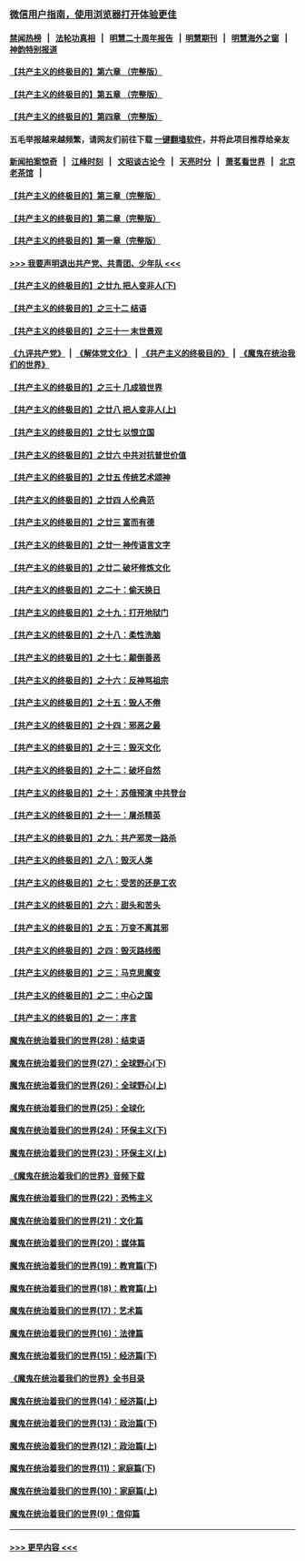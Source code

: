 ### [微信用户指南，使用浏览器打开体验更佳](https://github.com/gfw-breaker/banned-news1/blob/master/indexes/wechat-guide.md?t=0)
#### [禁闻热榜](热点新闻.md?t=0)  &nbsp;&nbsp;|&nbsp;&nbsp; [法轮功真相](https://github.com/gfw-breaker/truth/blob/master/README.md?t=0) &nbsp;&nbsp;|&nbsp;&nbsp; [明慧二十周年报告](https://github.com/gfw-breaker/mh-reports/blob/master/README.md?t=0) &nbsp;&nbsp;|&nbsp;&nbsp;[明慧期刊](https://github.com/gfw-breaker/mh-qikan) &nbsp;&nbsp;|&nbsp;&nbsp; [明慧海外之窗](https://github.com/gfw-breaker/mh-news/blob/master/README.md?t=0) &nbsp;&nbsp;|&nbsp;&nbsp; [神韵特别报道](https://github.com/gfw-breaker/mh-news/blob/master/shenyun.md?t=0)
#### [【共产主义的终极目的】第六章 （完整版）](../pages/nsc422/n11428913.md?t=02051333) 
#### [【共产主义的终极目的】第五章 （完整版）](../pages/nsc422/n11428912.md?t=02051333) 
#### [【共产主义的终极目的】第四章 （完整版）](../pages/nsc422/n11428907.md?t=02051333) 
#### 五毛举报越来越频繁，请网友们前往下载 [一键翻墙软件](https://github.com/gfw-breaker/ssr-accounts)，并将此项目推荐给亲友
#### [新闻拍案惊奇](https://github.com/gfw-breaker/banned-news1/blob/master/pages/link4.md) &nbsp;&nbsp;|&nbsp;&nbsp; [江峰时刻](https://github.com/gfw-breaker/banned-news1/blob/master/pages/link4.md) &nbsp;&nbsp;|&nbsp;&nbsp; [文昭谈古论今](https://github.com/gfw-breaker/banned-news1/blob/master/pages/link4.md) &nbsp;&nbsp;|&nbsp;&nbsp; [天亮时分](https://github.com/gfw-breaker/banned-news1/blob/master/pages/link4.md) &nbsp;&nbsp;|&nbsp;&nbsp; [萧茗看世界](https://github.com/gfw-breaker/banned-news1/blob/master/pages/link4.md) &nbsp;&nbsp;|&nbsp;&nbsp; [北京老茶馆](https://github.com/gfw-breaker/banned-news1/blob/master/pages/link4.md) &nbsp;&nbsp;|&nbsp;&nbsp; 
#### [【共产主义的终极目的】第三章（完整版）](../pages/nsc422/n11428848.md?t=02051333) 
#### [【共产主义的终极目的】第二章（完整版）](../pages/nsc422/n11428831.md?t=02051333) 
#### [【共产主义的终极目的】第一章（完整版）](../pages/nsc422/n11417651.md?t=02051333) 
#### [>>> 我要声明退出共产党、共青团、少年队 <<<](https://github.com/begood0513/goodnews/blob/master/quit/letter.md) 
#### [【共产主义的终极目的】之廿九 把人变非人(下)](../pages/nsc422/n11344140.md?t=02051333) 
#### [【共产主义的终极目的】之三十二 结语](../pages/nsc422/n11360535.md?t=02051333) 
#### [【共产主义的终极目的】之三十一 末世景观](../pages/nsc422/n11351129.md?t=02051333) 
#### [《九评共产党》](https://github.com/begood0513/9ping.md/blob/master/README.md) &nbsp;|&nbsp; [《解体党文化》](../../../../jtdwh.md/blob/master/README.md)  &nbsp;|&nbsp; [《共产主义的终极目的》](../../../../gczydzjmd.md/blob/master/README.md) &nbsp;|&nbsp; [《魔鬼在统治我们的世界》](../../../../mgztzwmdsj.md/blob/master/README.md) 
#### [【共产主义的终极目的】之三十 几成狼世界](../pages/nsc422/n11348280.md?t=02051333) 
#### [【共产主义的终极目的】之廿八 把人变非人(上)](../pages/nsc422/n11340492.md?t=02051333) 
#### [【共产主义的终极目的】之廿七 以恨立国](../pages/nsc422/n11336944.md?t=02051333) 
#### [【共产主义的终极目的】之廿六 中共对抗普世价值](../pages/nsc422/n11324785.md?t=02051333) 
#### [【共产主义的终极目的】之廿五 传统艺术颂神](../pages/nsc422/n11296396.md?t=02051333) 
#### [【共产主义的终极目的】之廿四 人伦典范](../pages/nsc422/n11296397.md?t=02051333) 
#### [【共产主义的终极目的】之廿三 富而有德](../pages/nsc422/n11283598.md?t=02051333) 
#### [【共产主义的终极目的】之廿一 神传语言文字](../pages/nsc422/n11263265.md?t=02051333) 
#### [【共产主义的终极目的】之廿二 破坏修炼文化](../pages/nsc422/n11245728.md?t=02051333) 
#### [【共产主义的终极目的】之二十：偷天换日](../pages/nsc422/n11238846.md?t=02051333) 
#### [【共产主义的终极目的】之十九：打开地狱门](../pages/nsc422/n11206376.md?t=02051333) 
#### [【共产主义的终极目的】之十八：柔性洗脑](../pages/nsc422/n11199994.md?t=02051333) 
#### [【共产主义的终极目的】之十七：颠倒善恶](../pages/nsc422/n11179782.md?t=02051333) 
#### [【共产主义的终极目的】之十六：反神骂祖宗](../pages/nsc422/n11166798.md?t=02051333) 
#### [【共产主义的终极目的】之十五：毁人不倦](../pages/nsc422/n11166792.md?t=02051333) 
#### [【共产主义的终极目的】之十四：邪恶之最](../pages/nsc422/n11150249.md?t=02051333) 
#### [【共产主义的终极目的】之十三：毁灭文化](../pages/nsc422/n11135227.md?t=02051333) 
#### [【共产主义的终极目的】之十二：破坏自然](../pages/nsc422/n11135214.md?t=02051333) 
#### [【共产主义的终极目的】之十：苏俄预演 中共登台](../pages/nsc422/n11118424.md?t=02051333) 
#### [【共产主义的终极目的】之十一：屠杀精英](../pages/nsc422/n11118442.md?t=02051333) 
#### [【共产主义的终极目的】之九：共产邪灵一路杀](../pages/nsc422/n11114139.md?t=02051333) 
#### [【共产主义的终极目的】之八：毁灭人类](../pages/nsc422/n11108503.md?t=02051333) 
#### [【共产主义的终极目的】之七：受苦的还是工农](../pages/nsc422/n11101809.md?t=02051333) 
#### [【共产主义的终极目的】之六：甜头和苦头](../pages/nsc422/n11096971.md?t=02051333) 
#### [【共产主义的终极目的】之五：万变不离其邪](../pages/nsc422/n11091285.md?t=02051333) 
#### [【共产主义的终极目的】之四：毁灭路线图](../pages/nsc422/n11086284.md?t=02051333) 
#### [【共产主义的终极目的】之三：马克思魔变](../pages/nsc422/n11061941.md?t=02051333) 
#### [【共产主义的终极目的】之二：中心之国](../pages/nsc422/n11047728.md?t=02051333) 
#### [【共产主义的终极目的】之一：序言](../pages/nsc422/n11086077.md?t=02051333) 
#### [魔鬼在统治着我们的世界(28)：结束语](../pages/nsc422/n10936246.md?t=02051333) 
#### [魔鬼在统治着我们的世界(27)：全球野心(下)](../pages/nsc422/n10928319.md?t=02051333) 
#### [魔鬼在统治着我们的世界(26)：全球野心(上)](../pages/nsc422/n10900318.md?t=02051333) 
#### [魔鬼在统治着我们的世界(25)：全球化](../pages/nsc422/n10788205.md?t=02051333) 
#### [魔鬼在统治着我们的世界(24)：环保主义(下)](../pages/nsc422/n10695307.md?t=02051333) 
#### [魔鬼在统治着我们的世界(23)：环保主义(上)](../pages/nsc422/n10688613.md?t=02051333) 
#### [《魔鬼在统治着我们的世界》音频下载](../pages/nsc422/n10635553.md?t=02051333) 
#### [魔鬼在统治着我们的世界(22)：恐怖主义](../pages/nsc422/n10614727.md?t=02051333) 
#### [魔鬼在统治着我们的世界(21)：文化篇](../pages/nsc422/n10597706.md?t=02051333) 
#### [魔鬼在统治着我们的世界(20)：媒体篇](../pages/nsc422/n10586579.md?t=02051333) 
#### [魔鬼在统治着我们的世界(19)：教育篇(下)](../pages/nsc422/n10564808.md?t=02051333) 
#### [魔鬼在统治着我们的世界(18)：教育篇(上)](../pages/nsc422/n10526970.md?t=02051333) 
#### [魔鬼在统治着我们的世界(17)：艺术篇](../pages/nsc422/n10499093.md?t=02051333) 
#### [魔鬼在统治着我们的世界(16)：法律篇](../pages/nsc422/n10485969.md?t=02051333) 
#### [魔鬼在统治着我们的世界(15)：经济篇(下)](../pages/nsc422/n10469975.md?t=02051333) 
#### [《魔鬼在统治着我们的世界》全书目录](../pages/nsc422/n10464261.md?t=02051333) 
#### [魔鬼在统治着我们的世界(14)：经济篇(上)](../pages/nsc422/n10457370.md?t=02051333) 
#### [魔鬼在统治着我们的世界(13)：政治篇(下)](../pages/nsc422/n10448270.md?t=02051333) 
#### [魔鬼在统治着我们的世界(12)：政治篇(上)](../pages/nsc422/n10444576.md?t=02051333) 
#### [魔鬼在统治着我们的世界(11)：家庭篇(下)](../pages/nsc422/n10440961.md?t=02051333) 
#### [魔鬼在统治着我们的世界(10)：家庭篇(上)](../pages/nsc422/n10435448.md?t=02051333) 
#### [魔鬼在统治着我们的世界(9)：信仰篇](../pages/nsc422/n10432159.md?t=02051333) 

----
#### [ >>> 更早内容 <<< ](../indexes/nsc422-earlier.md)
